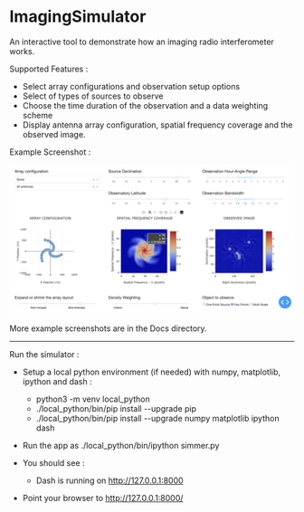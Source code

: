 # ImagingSimulator
An interactive tool to demonstrate how an imaging radio interferometer works.

Supported Features :

- Select array configurations and observation setup options
- Select of types of sources to observe
- Choose the time duration of the observation and a data weighting scheme
- Display antenna array configuration, spatial frequency coverage and the observed image. 


Example Screenshot : 

![Spiral config short synthesis](Docs/sim_example_june2024.png)

More example screenshots are in the Docs directory.

-------------------------------------------------------------------------------------------------

Run the simulator :

- Setup a local python environment (if needed) with numpy, matplotlib, ipython and dash : 

  - python3 -m venv local_python
  - ./local_python/bin/pip install --upgrade pip
  - ./local_python/bin/pip install --upgrade numpy matplotlib ipython dash


- Run the app as   ./local_python/bin/ipython simmer.py

- You should see : 

  - Dash is running on http://127.0.0.1:8000
  
- Point your browser to  http://127.0.0.1:8000/


